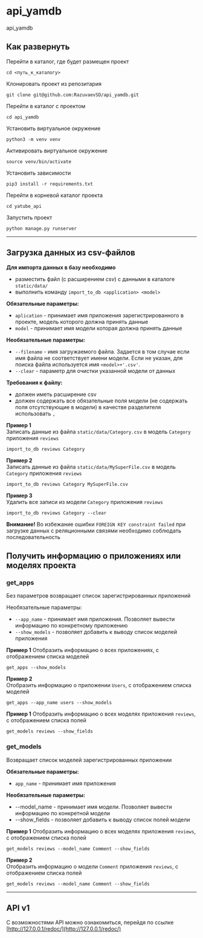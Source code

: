 # api_yamdb
api_yamdb

## Как развернуть

Перейти в каталог, где будет размещен проект
```shell
cd <путь_к_каталогу>
```
Клонировать проект из репозитария
```shell
git clone git@github.com:RazuvaevSD/api_yamdb.git
```
Перейти в каталог с проектом
```shell
cd api_yamdb
```
Установить виртуальное окружение
```shell
python3 -m venv venv
```
Активировать виртуальное окружение
```shell
source venv/bin/activate
```
Установить зависимости
```shell
pip3 install -r requirements.txt
```
Перейти в корневой каталог проекта
```shell
cd yatube_api
```
Запустить проект
```shell
python manage.py runserver
```
***
## Загрузка данных из csv-файлов
**Для импорта данных в базу необходимо**
- разместить файл (с расширением _csv_) c данными в каталоге `static/data/`
- выполнить команду `import_to_db <application> <model>`


**Обязательные параметры:**
- `aplication` - принимает имя приложения зарегистрированного в проекте, 
модель которого должна принять данные
- `model` - принимает имя модели которая должна принять данные

**Необязательные параметры:**
- `--filename` - имя загружаемого файла. Задается в том случае если имя файла 
не соответствует имени модели. Если не указан, для поиска файла используется 
имя `<model>+'.csv'`.
- `--clear` - параметр для очистки указанной модели от данных

**Требования к файлу:**
- должен иметь расширение csv
- должен содержать все обязательные поля модели (не содержать поля 
отсутствующие в модели)
в качестве разделителя использовать `,`

**Пример 1**  
Записать данные из файла `static/data/Category.csv` в модель `Category` 
приложения `reviews`
``` shell
import_to_db reviews Category
```
**Пример 2**  
Записать данные из файла `static/data/MySuperFile.csv` в модель `Category` 
приложения `reviews`
``` shell
import_to_db reviews Category MySuperFile.csv
```
**Пример 3**  
Удалить все записи из модели `Category` приложения `reviews`
``` shell
import_to_db reviews Category --clear
```

**Внимание!**
Во избежание ошибки `FOREIGN KEY constraint failed` при загрузке данных с 
реляционными связями необходимо соблюдать последовательность

## Получить информацию о приложениях или моделях проекта
### get_apps 
Без параметров возвращает список зарегистрированных приложений

Необязательные параметры:
- `--app_name` - принимает имя приложения. Позволяет вывести информацию по 
конкретному приложению
- `--show_models` - позволяет добавить к выводу список моделей приложения


**Пример 1**
Отобразить информацию о всех приложениях, с отображением списка моделей
```shell
get_apps --show_models
```

**Пример 2**  
Отобразить информацию о приложении `Users`, с отображением списка моделей
```shell
get_apps --app_name users --show_models
```


**Пример 1**
Отобразить информацию о всех моделях приложения `reviews`, с отображением 
списка полей
```shell
get_models reviews --show_fields
```


### get_models
Возвращает список моделей зарегистрированных приложении

**Обязательные параметры:**
- `app_name` - принимает имя приложения

**Необязательные параметры:**
- --model_name - принимает имя модели. Позволяет вывести информацию по 
конкретной модели
- --show_fields - позволяет добавить к выводу список полей модели

**Пример 1**
Отобразить информацию о всех моделях приложения `reviews`, с отображением 
списка полей
```shell
get_models reviews --model_name Comment --show_fields
```

**Пример 2**  
Отобразить информацию о модели `Comment` приложения `reviews`, с отображением 
списка полей
```shell
get_models reviews --model_name Comment --show_fields
```

***
## API v1
С возможностями API можно ознакомиться, перейдя по ссылке 
[http://127.0.0.1/redoc/](http://127.0.0.1/redoc/)

